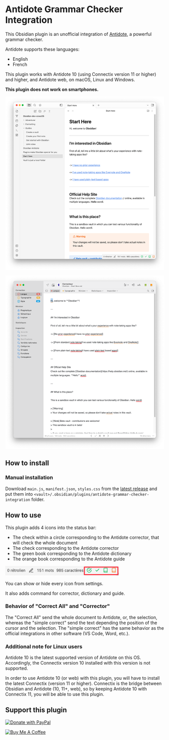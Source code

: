 # Antidote Grammar Checker Integration

This Obsidian plugin is an unofficial integration of [Antidote](https://www.antidote.info/), a powerful grammar checker.

Antidote supports these languages:

- English
- French

This plugin works with Antidote 10 (using Connectix version 11 or higher) and higher, and Antidote web, on macOS, Linux and Windows.

**This plugin does not work on smartphones.**

![](./assets/obsidian.png)

![](./assets/antidote.png)

## How to install

### Manual installation

Download `main.js`, `manifest.json`, `styles.css` from the [latest release](https://github.com/heziode/obsidian-antidote/releases/latest) and put them into `<vault>/.obsidian/plugins/antidote-grammar-checker-integration` folder.

## How to use

This plugin adds 4 icons into the status bar:

- The check within a circle corresponding to the Antidote corrector, that will check the whole document
- The check corresponding to the Antidote corrector
- The green book corresponding to the Antidote dictionary
- The orange book corresponding to the Antidote guide

![](./assets/obsidian-statusbar.png)

You can show or hide every icon from settings.

It also adds command for corrector, dictionary and guide.

### Behavior of "Correct All" and "Corrector"

The "Correct All" send the whole document to Antidote, or, the selection, whereas the "simple correct" send the text depending the position of the cursor and the selection. The "simple correct" has the same behavior as the official integrations in other software (VS Code, Word, etc.).

### Additional note for Linux users

Antidote 10 is the latest supported version of Antidote on this OS. Accordingly, the Connectix version 10 installed with this version is not supported.

In order to use Antidote 10 (or web) with this plugin, you will have to install the latest Connectix (version 11 or higher). Connectix is the bridge between Obsidian and Antidote (10, 11+, web), so by keeping Antidote 10 with Connectix 11, you will be able to use this plugin.

## Support this plugin

<a href="https://paypal.me/foetools" target="_blank"><img src="https://img.shields.io/badge/paypal-foetools%20(heziode)-yellow?style=social&logo=paypal" alt="Donate with PayPal"></a>

<a href="https://www.buymeacoffee.com/Heziode" target="_blank"><img src="https://cdn.buymeacoffee.com/buttons/v2/default-yellow.png" alt="Buy Me A Coffee" width="100" ></a>
